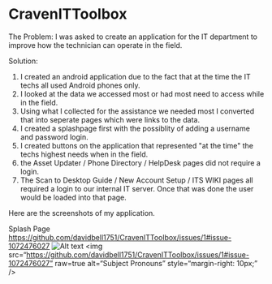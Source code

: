 # CravenITToolbox

The Problem:
I was asked to create an application for the IT department to improve how the technician can operate in the field.  

Solution:
1. I created an android application due to the fact that at the time the IT techs all used Android phones only.  
2. I looked at the data we accessed most or had most need to access while in the field.  
3. Using what I collected for the assistance we needed most I converted that into seperate pages which were links to the data.
4. I created a splashpage first with the possiblity of adding a username and password login.
5. I created buttons on the application that represented "at the time" the techs highest needs when in the field.
6. the Asset Updater / Phone Directory / HelpDesk pages did not require a login.
7. The Scan to Desktop Guide / New Account Setup / ITS WIKI pages all required a login to our internal IT server.  Once that was done the user would be loaded into that page.

Here are the screenshots of my application.

Splash Page
https://github.com/davidbell1751/CravenITToolbox/issues/1#issue-1072476027
![Alt text](https://github.com/davidbell1751/CravenITToolbox/issues/1#issue-1072476027?raw=true "Splash Page")
<img
src=“https://github.com/davidbell1751/CravenITToolbox/issues/1#issue-1072476027”
raw=true
alt=“Subject Pronouns”
style=“margin-right: 10px;”
/>
